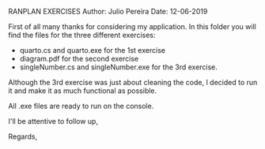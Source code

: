 RANPLAN EXERCISES
Author: Julio Pereira
Date: 12-06-2019

First of all many thanks for considering my application. 
In this folder you will find the files for the three different exercises: 

- quarto.cs and quarto.exe for the 1st exercise
- diagram.pdf for the second exercise
- singleNumber.cs and singleNumber.exe for the 3rd exercise. 

Although the 3rd exercise was just about cleaning the code, I decided to run it and make it as much functional as possible. 

All .exe files are ready to run on the console. 

I'll be attentive to follow up, 

Regards, 


